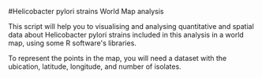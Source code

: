 #Helicobacter pylori strains World Map analysis 

This script will help you to visualising and analysing quantitative and spatial data about Helicobacter pylori strains included in this analysis in a world map, using some R software's libraries. 

To represent the points in the map, you will need a dataset with the ubication, latitude, longitude, and number of isolates.
